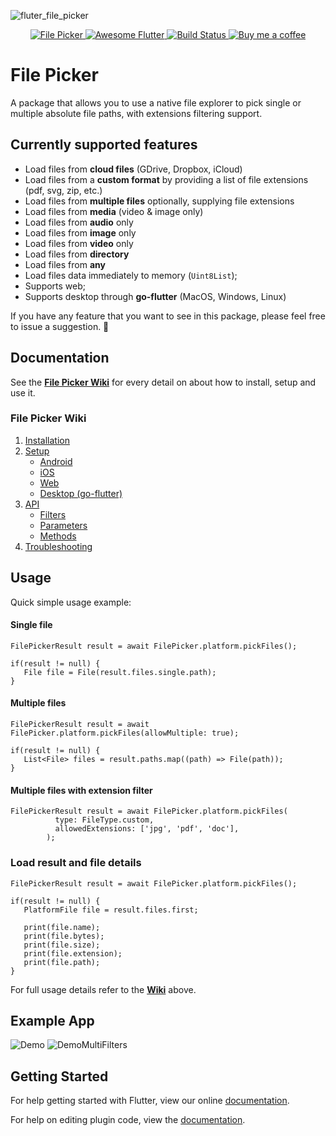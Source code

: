 ![fluter_file_picker](https://user-images.githubusercontent.com/27860743/64064695-b88dab00-cbfc-11e9-814f-30921b66035f.png)
<p align="center">
 <a href="https://pub.dartlang.org/packages/file_picker">
    <img alt="File Picker" src="https://img.shields.io/pub/v/file_picker.svg">
  </a>
 <a href="https://github.com/Solido/awesome-flutter">
    <img alt="Awesome Flutter" src="https://img.shields.io/badge/Awesome-Flutter-blue.svg?longCache=true&style=flat-square">
  </a>
 <a href="https://codemagic.io/apps/5ce89f4a9b46f5000ca89638/5ce89f4a9b46f5000ca89637/latest_build">
    <img alt="Build Status" src="https://api.codemagic.io/apps/5ee2d379c2d4737a756cbd00/5ee2d379c2d4737a756cbcff/status_badge.svg">
  </a>
 <a href="https://www.buymeacoffee.com/gQyz2MR">
    <img alt="Buy me a coffee" src="https://img.shields.io/badge/Donate-Buy%20Me%20A%20Coffee-yellow.svg">
  </a>
</p>

# File Picker
A package that allows you to use a native file explorer to pick single or multiple absolute file paths, with extensions filtering support.

## Currently supported features
* Load files from **cloud files** (GDrive, Dropbox, iCloud)
* Load files from a **custom format** by providing a list of file extensions (pdf, svg, zip, etc.)
* Load files from **multiple files** optionally, supplying file extensions
* Load files from **media** (video & image only)
* Load files from **audio** only
* Load files from **image** only
* Load files from **video** only
* Load files from **directory**
* Load files from **any** 
* Load files data immediately to memory (`Uint8List`);
* Supports web;
* Supports desktop through **go-flutter** (MacOS, Windows, Linux) 

If you have any feature that you want to see in this package, please feel free to issue a suggestion. 🎉

## Documentation
See the **[File Picker Wiki](https://github.com/miguelpruivo/flutter_file_picker/wiki)** for every detail on about how to install, setup and use it.

### File Picker Wiki

1. [Installation](https://github.com/miguelpruivo/plugins_flutter_file_picker/wiki/Installation)
2. [Setup](https://github.com/miguelpruivo/plugins_flutter_file_picker/wiki/Setup)
   * [Android](https://github.com/miguelpruivo/plugins_flutter_file_picker/wiki/Setup#android)
   * [iOS](https://github.com/miguelpruivo/plugins_flutter_file_picker/wiki/Setup#ios)
   * [Web](https://github.com/miguelpruivo/flutter_file_picker/wiki/Setup#--web)
   * [Desktop (go-flutter)](https://github.com/miguelpruivo/plugins_flutter_file_picker/wiki/Setup/_edit#desktop-go-flutter)
3. [API](https://github.com/miguelpruivo/plugins_flutter_file_picker/wiki/api)
   * [Filters](https://github.com/miguelpruivo/plugins_flutter_file_picker/wiki/API#filters)
   * [Parameters](https://github.com/miguelpruivo/flutter_file_picker/wiki/API#parameters)
   * [Methods](https://github.com/miguelpruivo/plugins_flutter_file_picker/wiki/API#methods)
5. [Troubleshooting](https://github.com/miguelpruivo/flutter_file_picker/wiki/Troubleshooting)

## Usage
Quick simple usage example:

#### Single file
```
FilePickerResult result = await FilePicker.platform.pickFiles();

if(result != null) {
   File file = File(result.files.single.path);
}
```
#### Multiple files
```
FilePickerResult result = await FilePicker.platform.pickFiles(allowMultiple: true);

if(result != null) {
   List<File> files = result.paths.map((path) => File(path));
}
```
#### Multiple files with extension filter
```
FilePickerResult result = await FilePicker.platform.pickFiles(
          type: FileType.custom,
          allowedExtensions: ['jpg', 'pdf', 'doc'],
        );
```
### Load result and file details
```
FilePickerResult result = await FilePicker.platform.pickFiles();

if(result != null) {
   PlatformFile file = result.files.first;
   
   print(file.name);
   print(file.bytes);
   print(file.size);
   print(file.extension);
   print(file.path);
}
```

For full usage details refer to the **[Wiki](https://github.com/miguelpruivo/flutter_file_picker/wiki)** above.

## Example App
![Demo](https://github.com/miguelpruivo/flutter_file_picker/blob/master/file_picker/example/example.gif)
![DemoMultiFilters](https://github.com/miguelpruivo/flutter_file_picker/blob/master/file_picker/example/example_ios.gif)

## Getting Started

For help getting started with Flutter, view our online
[documentation](https://flutter.io/).

For help on editing plugin code, view the [documentation](https://flutter.io/platform-plugins/#edit-code).



